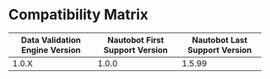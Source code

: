 # Compatibility Matrix

| Data Validation Engine Version | Nautobot First Support Version | Nautobot Last Support Version |
| ------------------------------ | ------------------------------ | ----------------------------- |
| 1.0.X                          | 1.0.0                          | 1.5.99                        |
